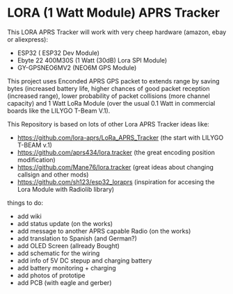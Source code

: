 # LORA (1 Watt Module) APRS Tracker

This LORA APRS Tracker will work with very cheep hardware (amazon, ebay or aliexpress):
- ESP32             ( ESP32 Dev Module)
- Ebyte 22 400M30S  (1 Watt (30dB) Lora SPI Module)
- GY-GPSNEO6MV2     (NEO6M GPS Module)

This project uses Enconded APRS GPS packet to extends range by saving bytes (increased battery life, higher chances of good packet reception (increased range), lower probability of packet collisions (more channel capacity) and 1 Watt LoRa Module (over the usual 0.1 Watt in commercial boards like the LILYGO T-Beam V.1).






This Repository is based on lots of other Lora APRS Tracker ideas like:

- https://github.com/lora-aprs/LoRa_APRS_Tracker      (the start with LILYGO T-BEAM v.1)
- https://github.com/aprs434/lora.tracker             (the great encoding position modification)
- https://github.com/Mane76/lora.tracker              (great ideas about changing callsign and other mods)
- https://github.com/sh123/esp32_loraprs              (inspiration for accesing the Lora Module with Radiolib library)




things to do:
- add wiki 
- add status update (on the works)
- add message to another APRS capable Radio (on the works)
- add translation to Spanish (and German?)
- add OLED Screen (allready Bought)
- add schematic for the wiring
- add info of 5V DC stepup and charging battery
- add battery monitoring + charging
- add photos of prototipe
- add PCB (with eagle and gerber)
